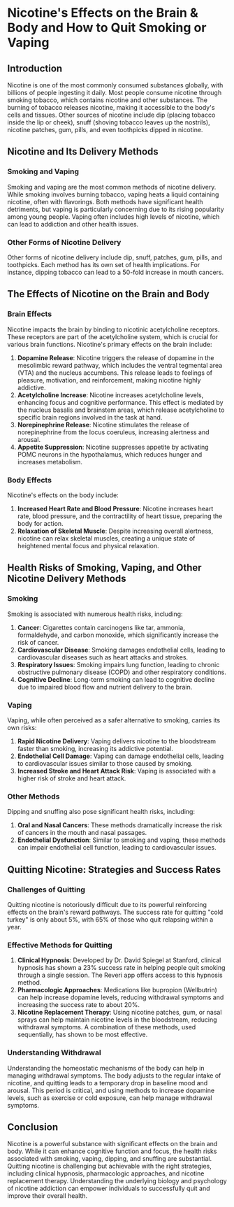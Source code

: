 # Nicotine's Effects on the Brain & Body and How to Quit Smoking or Vaping

## Introduction

Nicotine is one of the most commonly consumed substances globally, with billions of people ingesting it daily. Most people consume nicotine through smoking tobacco, which contains nicotine and other substances. The burning of tobacco releases nicotine, making it accessible to the body's cells and tissues. Other sources of nicotine include dip (placing tobacco inside the lip or cheek), snuff (shoving tobacco leaves up the nostrils), nicotine patches, gum, pills, and even toothpicks dipped in nicotine.

## Nicotine and Its Delivery Methods

### Smoking and Vaping

Smoking and vaping are the most common methods of nicotine delivery. While smoking involves burning tobacco, vaping heats a liquid containing nicotine, often with flavorings. Both methods have significant health detriments, but vaping is particularly concerning due to its rising popularity among young people. Vaping often includes high levels of nicotine, which can lead to addiction and other health issues.

### Other Forms of Nicotine Delivery

Other forms of nicotine delivery include dip, snuff, patches, gum, pills, and toothpicks. Each method has its own set of health implications. For instance, dipping tobacco can lead to a 50-fold increase in mouth cancers.

## The Effects of Nicotine on the Brain and Body

### Brain Effects

Nicotine impacts the brain by binding to nicotinic acetylcholine receptors. These receptors are part of the acetylcholine system, which is crucial for various brain functions. Nicotine's primary effects on the brain include:

1. **Dopamine Release**: Nicotine triggers the release of dopamine in the mesolimbic reward pathway, which includes the ventral tegmental area (VTA) and the nucleus accumbens. This release leads to feelings of pleasure, motivation, and reinforcement, making nicotine highly addictive.
2. **Acetylcholine Increase**: Nicotine increases acetylcholine levels, enhancing focus and cognitive performance. This effect is mediated by the nucleus basalis and brainstem areas, which release acetylcholine to specific brain regions involved in the task at hand.
3. **Norepinephrine Release**: Nicotine stimulates the release of norepinephrine from the locus coeruleus, increasing alertness and arousal.
4. **Appetite Suppression**: Nicotine suppresses appetite by activating POMC neurons in the hypothalamus, which reduces hunger and increases metabolism.

### Body Effects

Nicotine's effects on the body include:

1. **Increased Heart Rate and Blood Pressure**: Nicotine increases heart rate, blood pressure, and the contractility of heart tissue, preparing the body for action.
2. **Relaxation of Skeletal Muscle**: Despite increasing overall alertness, nicotine can relax skeletal muscles, creating a unique state of heightened mental focus and physical relaxation.

## Health Risks of Smoking, Vaping, and Other Nicotine Delivery Methods

### Smoking

Smoking is associated with numerous health risks, including:

1. **Cancer**: Cigarettes contain carcinogens like tar, ammonia, formaldehyde, and carbon monoxide, which significantly increase the risk of cancer.
2. **Cardiovascular Disease**: Smoking damages endothelial cells, leading to cardiovascular diseases such as heart attacks and strokes.
3. **Respiratory Issues**: Smoking impairs lung function, leading to chronic obstructive pulmonary disease (COPD) and other respiratory conditions.
4. **Cognitive Decline**: Long-term smoking can lead to cognitive decline due to impaired blood flow and nutrient delivery to the brain.

### Vaping

Vaping, while often perceived as a safer alternative to smoking, carries its own risks:

1. **Rapid Nicotine Delivery**: Vaping delivers nicotine to the bloodstream faster than smoking, increasing its addictive potential.
2. **Endothelial Cell Damage**: Vaping can damage endothelial cells, leading to cardiovascular issues similar to those caused by smoking.
3. **Increased Stroke and Heart Attack Risk**: Vaping is associated with a higher risk of stroke and heart attack.

### Other Methods

Dipping and snuffing also pose significant health risks, including:

1. **Oral and Nasal Cancers**: These methods dramatically increase the risk of cancers in the mouth and nasal passages.
2. **Endothelial Dysfunction**: Similar to smoking and vaping, these methods can impair endothelial cell function, leading to cardiovascular issues.

## Quitting Nicotine: Strategies and Success Rates

### Challenges of Quitting

Quitting nicotine is notoriously difficult due to its powerful reinforcing effects on the brain's reward pathways. The success rate for quitting "cold turkey" is only about 5%, with 65% of those who quit relapsing within a year.

### Effective Methods for Quitting

1. **Clinical Hypnosis**: Developed by Dr. David Spiegel at Stanford, clinical hypnosis has shown a 23% success rate in helping people quit smoking through a single session. The Reveri app offers access to this hypnosis method.
2. **Pharmacologic Approaches**: Medications like bupropion (Wellbutrin) can help increase dopamine levels, reducing withdrawal symptoms and increasing the success rate to about 20%.
3. **Nicotine Replacement Therapy**: Using nicotine patches, gum, or nasal sprays can help maintain nicotine levels in the bloodstream, reducing withdrawal symptoms. A combination of these methods, used sequentially, has shown to be most effective.

### Understanding Withdrawal

Understanding the homeostatic mechanisms of the body can help in managing withdrawal symptoms. The body adjusts to the regular intake of nicotine, and quitting leads to a temporary drop in baseline mood and arousal. This period is critical, and using methods to increase dopamine levels, such as exercise or cold exposure, can help manage withdrawal symptoms.

## Conclusion

Nicotine is a powerful substance with significant effects on the brain and body. While it can enhance cognitive function and focus, the health risks associated with smoking, vaping, dipping, and snuffing are substantial. Quitting nicotine is challenging but achievable with the right strategies, including clinical hypnosis, pharmacologic approaches, and nicotine replacement therapy. Understanding the underlying biology and psychology of nicotine addiction can empower individuals to successfully quit and improve their overall health.